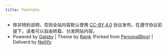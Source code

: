 ```yaml
---
title: footnote
---
```


* 除非特别说明，否则全站内容默认使用 [CC-BY 4.0](https://creativecommons.org/licenses/by/4.0/) 协议发布。在遵守协议前提下，读者可以自由转载、分发网站内容。 
* Powered by [Gatsby](https://www.gatsbyjs.org/) | Theme by [Raink](https://github.com/izuolan/raink) (Forked from [PersonalBlog](https://github.com/greglobinski/gatsby-starter-personal-blog)) | Deliverd by [Netlify](https://www.netlify.com/)
